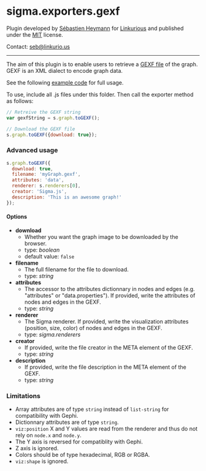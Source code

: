 sigma.exporters.gexf
=====================

Plugin developed by [Sébastien Heymann](https://github.com/sheymann) for [Linkurious](https://github.com/Linkurious) and published under the [MIT](LICENSE) license.

Contact: seb@linkurio.us

---

The aim of this plugin is to enable users to retrieve a [GEXF file](http://gexf.net/) of the graph. GEXF is an XML dialect to encode graph data.

See the following [example code](../../examples/plugin-exporters-gexf.html) for full usage.

To use, include all .js files under this folder. Then call the exporter method as follows:

````javascript
// Retreive the GEXF string
var gexfString = s.graph.toGEXF();

// Download the GEXF file
s.graph.toGEXF({download: true});
````

### Advanced usage

````javascript
s.graph.toGEXF({
  download: true,
  filename: 'myGraph.gexf',
  attributes: 'data',
  renderer: s.renderers[0],
  creator: 'Sigma.js',
  description: 'This is an awesome graph!'
});
````

#### Options

 * **download**
   * Whether you want the graph image to be downloaded by the browser.
   * type: *boolean*
   * default value: `false`
 * **filename**
   * The full filename for the file to download.
   * type: *string*
 * **attributes**
   * The accessor to the attributes dictionnary in nodes and edges (e.g. "attributes" or "data.properties"). If provided, write the attributes of nodes and edges in the GEXF.
   * type: *string*
 * **renderer**
   * The Sigma renderer. If provided, write the visualization attributes (position, size, color) of nodes and edges in the GEXF.
   * type: *sigma.renderers*
 * **creator**
   * If provided, write the file creator in the META element of the GEXF.
   * type: *string*
 * **description**
   * If provided, write the file description in the META element of the GEXF.
   * type: *string*

### Limitations

* Array attributes are of type `string` instead of `list-string` for compatibility with Gephi.
* Dictionnary attributes are of type `string`.
* `viz:position` X and Y values are read from the renderer and thus do not rely on `node.x` and `node.y`.
* The Y axis is reversed for compatiblity with Gephi.
* Z axis is ignored.
* Colors should be of type hexadecimal, RGB or RGBA.
* `viz:shape` is ignored.
